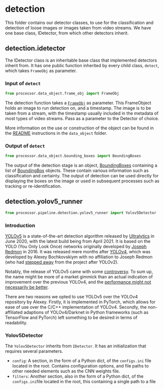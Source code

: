 
# detection  
This folder contains our detector classes, to use for the classification and detection of loose images or images taken from video streams. We have one base class, IDetector, from which other detectors inherit.   
  
## detection.idetector  
The IDetector class is an inheritable base class that implemented detectors inherit from. It has one public function inherited by every child class, `detect`, which takes `FrameObj` as parameter.  
### Input of `detect`  
```python  
from processor.data_object.frame_obj import FrameObj  
```  
The detection function takes a [`FrameObj`](processor.data_object.frame_obj.y) as parameter. This FrameObject holds an image to run detection on, and a timestamp. The image is to be taken from a stream, with the timestamp usually included in the metadata of most types of video streams.  Pass as a parameter to the Detector of choice.   
  
More information on the use or construction of the object can be found in the [README](processor.data_object.README.md) instructions in the `data_object` folder.   
### Output of `detect`  
```python  
from processor.data_object.bounding_boxes import BoundingBoxes  
```  
The output of the detection stage is an object, [BoundingBoxes](processor.data_object.bounding_boxes.py) containing a list of [BoundingBox](processor.data_object.bounding_box.py) objects. These contain various information such as classification and certainty. The output of detection can be used directly for displaying the boxes on the image or used in subsequent processes such as tracking or re-identification.   
## detection.yolov5_runner  
```python  
from processor.pipeline.detection.yolov5_runner import Yolov5Detector  
```  
  
### Introduction  
[YOLOv5](https://github.com/ultralytics/yolov5) is a state-of-the-art detection algorithm released by [Ultralytics](https://github.com/ultralytics) in June 2020, with the latest build being from April 2021. It is based on the YOLO (You Only Look Once) networks originally developed by [Joseph Redmon](https://arxiv.org/pdf/1506.02640.pdf) in 2016. It was released mere months after [YOLOv4](https://arxiv.org/abs/2004.10934), which was developed by Alexey Bochkovskiym with no affiliation to Joseph Redmon (who had [stepped away](https://twitter.com/pjreddie/status/1230524770350817280) from the project after YOLOv2).  
  
Notably, the release of YOLOv5 came with some [controversy](https://blog.roboflow.com/yolov4-versus-yolov5/). To sum up, the name might be more of a market gimmick than an actual indication of improvement over the previous YOLOv4, and the [performance might not necessarily be better](https://medium.com/deelvin-machine-learning/yolov4-vs-yolov5-db1e0ac7962b).  
  
There are two reasons we opted to use YOLOv5 over the YOLOv4 repository by Alexey. Firstly, it is implemented in PyTorch, which allows for ease of use over the C/C++ implementation of YOLOv4. Secondly, the non-affiliated adaptions of YOLOv4/Darknet in Python frameworks (such as TensorFlow and PyTorch) left something to be desired in terms of readability.  
  
### Yolov5Detector  
  
The `Yolov5Detector` inherits from `IDetector`. It has an initialization that requires several parameters.  
* `config`: A section, in the form of a Python dict, of the `configs.ini` file located in the root. Contains configuration options, and file paths to other needed elements such as the CNN weights file.   
* `filters`: Another section, also in the form of a Python dict, of the `configs.ini`file located in the root, this containing a single path to a file
